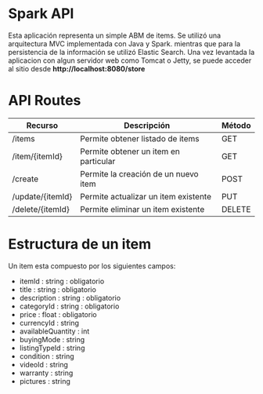 # Spark API

Esta aplicación representa un simple ABM de items. Se utilizó una arquitectura
MVC implementada con Java y Spark. mientras que para la persistencia de la 
información se utilizó Elastic Search.
Una vez levantada la aplicacion con algun servidor web como Tomcat o Jetty, 
se puede acceder al sitio desde **http://localhost:8080/store**

# API Routes

| Recurso  | Descripción | Método |
| ------------- | ------------- | ------------- |
| /items  | Permite obtener listado de items  | GET  |
| /item/{itemId}  | Permite obtener un item en particular  | GET  |
| /create  | Permite la creación de un nuevo item  | POST  |
| /update/{itemId}  | Permite actualizar un item existente | PUT  |
| /delete/{itemId}  | Permite eliminar un item existente  | DELETE  |


# Estructura de un item

Un item esta compuesto por los siguientes campos:

- itemId : string : obligatorio
- title : string : obligatorio
- description : string : obligatorio
- categoryId : string : obligatorio
- price : float : obligatorio
- currencyId : string
- availableQuantity : int
- buyingMode : string
- listingTypeId : string
- condition : string
- videoId : string
- warranty : string
- pictures : string